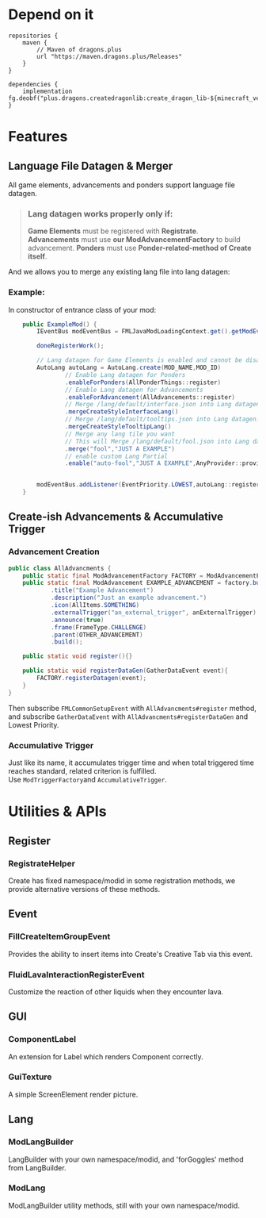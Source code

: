 # Depend on it
```
repositories {
    maven {
        // Maven of dragons.plus
        url "https://maven.dragons.plus/Releases"
    }
}

dependencies {
    implementation fg.deobf("plus.dragons.createdragonlib:create_dragon_lib-${minecraft_version}:${create_dragon_lib_version}")
}
```

# Features

## Language File Datagen & Merger

All game elements, advancements and ponders support language file datagen.

> ### Lang datagen works properly only if:  
> **Game Elements** must be registered with **Registrate**.  
> **Advancements** must use **our ModAdvancementFactory** to build advancement. 
> **Ponders** must use **Ponder-related-method of Create itself**. 

And we allows you to merge any existing lang file into lang datagen:

### Example:

In constructor of entrance class of your mod:

```java
    public ExampleMod() {
        IEventBus modEventBus = FMLJavaModLoadingContext.get().getModEventBus();

        doneRegisterWork();

        // Lang datagen for Game Elements is enabled and cannot be disabled.
        AutoLang autoLang = AutoLang.create(MOD_NAME,MOD_ID)
                // Enable Lang datagen for Ponders
                .enableForPonders(AllPonderThings::register)
                // Enable Lang datagen for Advancements
                .enableForAdvancement(AllAdvancements::register)
                // Merge /lang/default/interface.json into Lang datagen. Create uses this path for gui text.
                .mergeCreateStyleInterfaceLang()
                // Merge /lang/default/tooltips.json into Lang datagen. Create uses this path for tooltips text.
                .mergeCreateStyleTooltipLang()
                // Merge any lang tile you want
                // This will Merge /lang/default/fool.json into Lang datagen.
                .merge("fool","JUST A EXAMPLE")
                // enable custom Lang Partial
                .enable("auto-fool","JUST A EXAMPLE",AnyProvider::provideJsonObject,AnyProvider::preTask);


        modEventBus.addListener(EventPriority.LOWEST,autoLang::registerDatagen);
    }
```

## Create-ish Advancements & Accumulative Trigger

### Advancement Creation

```java
public class AllAdvancments {
    public static final ModAdvancementFactory FACTORY = ModAdvancementFactory.create(MOD_ID);
    public static final ModAdvancement EXAMPLE_ADVANCEMENT = factory.builder("example_advancement")
            .title("Example Advancement")
            .description("Just an example advancement.")
            .icon(AllItems.SOMETHING)
            .externalTrigger("an_external_trigger", anExternalTrigger)
            .announce(true)
            .frame(FrameType.CHALLENGE)
            .parent(OTHER_ADVANCEMENT)
            .build();

    public static void register(){}

    public static void registerDataGen(GatherDataEvent event){
        FACTORY.registerDatagen(event);
    }
}
```

Then subscribe `FMLCommonSetupEvent` with `AllAdvancments#register` method, and subscribe `GatherDataEvent` with `AllAdvancments#registerDataGen` and Lowest Priority.

### Accumulative Trigger

Just like its name, it accumulates trigger time and when total triggered time reaches standard, related criterion is fulfilled.  
Use `ModTriggerFactory`and `AccumulativeTrigger`.

# Utilities & APIs

## Register

### RegistrateHelper

Create has fixed namespace/modid in some registration methods, we provide alternative versions of these methods.

## Event

### FillCreateItemGroupEvent

Provides the ability to insert items into Create's Creative Tab via this event.

### FluidLavaInteractionRegisterEvent

Customize the reaction of other liquids when they encounter lava.

## GUI

### ComponentLabel

An extension for Label which renders Component correctly.

### GuiTexture

A simple ScreenElement render picture.

## Lang

### ModLangBuilder

LangBuilder with your own namespace/modid, and 'forGoggles' method from LangBuilder.

### ModLang

ModLangBuilder utility methods, still with your own namespace/modid.
